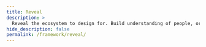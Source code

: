 ```yaml
---
title: Reveal
description: >
  Reveal the ecosystem to design for. Build understanding of people, organisations and things acting in context. Gather new and compelling perspectives on needs and expectations,
hide_description: false
permalink: /framework/reveal/
---
```


